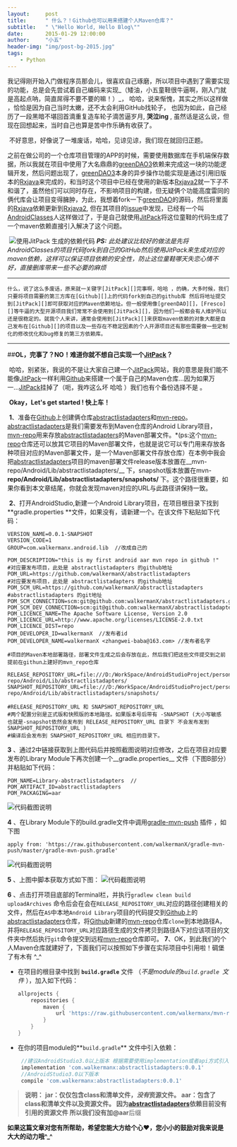 ```yaml
---
layout:     post
title:      " 什么？！Github也可以用来搭建个人Maven仓库？"
subtitle:   " \"Hello World, Hello Blog\""
date:       2015-01-29 12:00:00
author:     "小五"
header-img: "img/post-bg-2015.jpg"
tags:
    - Python
---
```


我记得刚开始入门做程序员那会儿，很喜欢自己琢磨，所以项目中遇到了需要实现的功能，总是会先尝试着自己编码来实现_（矮油，小五童鞋很牛逼啊，刚入门就是高起点呐，简直屌得不要不要的嘛！）_， 哈哈，说来惭愧，其实之所以这样做 ，恰恰是因为自己当时太嫩，还不太会利用GitHub找轮子， 也因为如此，自己经历了一段黑暗不堪回首滴重复造车轮子滴苦逼岁月, __哭泣ing__ , 虽然话是这么说，但现在回想起来，当时自己也算是苦中作乐确有收获了。

​	不好意思，好像说了一堆废话，哈哈，见谅见谅，我们现在就回归正题。

​        之前在做公司的一个仓库项目管理的APP的时候，需要使用数据库在手机端保存数据，所以我就在项目中使用了大名鼎鼎的[greenDAO3][]依赖来完成这一块的功能逻辑开发，然后问题出现了，[greenDAO3][]本身的异步操作功能实现是通过引用旧版本的[Rxjava][]来完成的，和当时这个项目中已经在使用的新版本[Rxjava2][]就一下子不和谐了，虽然他们可以同时存在，不影响项目的构建，但无疑俩个功能高度雷同的俩代库会让项目变得臃肿，为此，我想着fork一下[greenDAO][]的源码，然后将里面的[Rxjava][]依赖更新到[Rxjava2][], 但在其项目的[issue][1]中发现，已经有一个叫[AndroidClasses][]人这样做过了，于是自己就使用[JitPack][]将这位童鞋的代码生成了一个maven依赖直接引入解决了这个问题。

​	![使用JitPack 生成的依赖代码][img01]
 ***PS:***  _此处建议比较好的做法是先将AndroidClasses的项目代码fork到自己的GitHub然后使用JitPack来生成对应的maven依赖，这样可以保证项目依赖的安全性，防止这位童鞋哪天失恋心情不好，直接删库带来一些不必要的麻烦_

---

 	什么，说了这么多废话，原来就一关键字[JitPack][]完事啊，哈哈 ，的确，大多时候，我们只要将项目需要的第三方库在[Github][]上的代码fork到自己的github库 然后将地址提交到[JitPack][]即可获取对应的Maven依赖地址。但一般使用像[greenDAO][]，[Fresco][]等牛逼的大型开源项目我们常常不会使用到[JitPack][]，因为他们一般都会有人维护所以还是很稳定的。就我个人来讲，通常会使用到[JitPack][]来获取maven依赖的对象大都是自己发布在[Github][]的项目以及一些存在不稳定因素的个人开源项目还有那些需要做一些定制化的修改优化和bug修复的第三方依赖库。

------

##**OL，完事了？NO！难道你就不想自己实现一个[JitPack][]？**


​        哈哈，别紧张，我说的不是让大家自己建一个[JitPack][]网站，我的意思是我们能不能像[JitPack][]一样利用[Github][]来搭建一个属于自己的Maven仓库...因为如果万一...[JitPack][]挂掉了（呃，我咋这么坏 哈哈 ）我们也有个备份选择不是 。

​        **Okay，Let's get started ! 快上车！**

​        **1**、准备在[Github][]上创建俩仓库[abstractlistadapters][]和[mvn-repo][]。[abstractlistadapters][]是我们需要发布到Maven仓库的Android Library项目，[mvn-repo][]用来存放[abstractlistadapters][]的Maven部署文件。*(ps:这个[mvn-repo][]仓库还可以放其它项目的Maven部署文件，也就是说它可以专门用来存放各种项目对应的Maven部署文件，是一个Maven部署文件存放仓库）在本例中我会把[abstractlistadapters][]项目的maven部署文件release版本放置在__mvn-repo/Android/Lib/abstractlistadapters/__ 下，snapshot版本放置在mvn-__repo/Android/Lib/abstractlistadapters/snapshots/__ 下。这个路径很重要，如果你看到本文章结尾，你就会发现maven对应的URL与此路径讲保持一致。

​        **2**、打开AndroidStudio,新建一个Android Library项目，在项目根目录下找到**gradle.properties **文件，如果没有，请新建一个。在该文件下粘贴如下代码：
```properties
VERSION_NAME=0.0.1-SNAPSHOT
VERSION_CODE=1
GROUP=com.walkermanx.android.lib  //改成自己的

POM_DESCRIPTION="this is my first android aar mvn repo in github !"
#对应要发布项目，此处是 abstractlistadapters 的github地址
POM_URL=https://github.com/walkermanX/abstractlistadapters    
#对应要发布项目，此处是 abstractlistadapters 的github地址
POM_SCM_URL=https://github.com/walkermanX/abstractlistadapters
#abstractlistadapters 的git地址
POM_SCM_CONNECTION=scm:git@github.com:walkermanX/abstractlistadapters.git
POM_SCM_DEV_CONNECTION=scm:git@github.com:walkermanX/abstractlistadapters.git
POM_LICENCE_NAME=The Apache Software License, Version 2.0
POM_LICENCE_URL=http://www.apache.org/licenses/LICENSE-2.0.txt
POM_LICENCE_DIST=repo
POM_DEVELOPER_ID=walkermanX  //发布者id
POM_DEVELOPER_NAME=walkermanX <zhangwei-baba@163.com> //发布者名字

#项目的Maven本地部署路径，部署文件生成之后会存放在此，然后我们把这些文件提交到之前提前在githun上建好的mvn_repo仓库

RELEASE_REPOSITORY_URL=file:///D:/WorkSpace/AndroidStudioProject/personal_projects/mvn-repo/Android/Lib/abstractlistadapters/
SNAPSHOT_REPOSITORY_URL=file:///D:/WorkSpace/AndroidStudioProject/personal_projects/mvn-repo/Android/Lib/abstractlistadapters/snapshots/

#RELEASE_REPOSITORY_URL 和 SNAPSHOT_REPOSITORY_URL
#两个配置分别是正式版和快照版的本地路径。如果版本号后带有 -SNAPSHOT (大小写敏感  也就是-snapshot依然会发布到 RELEASE_REPOSITORY_URL 目录下 不会发布发到SNAPSHOT_REPOSITORY_URL )
#编译后会发布到 SNAPSHOT_REPOSITORY_URL 相应的目录下。
```

   **3** 、通过2中链接获取到上图代码后并按照截图说明对应修改，之后在项目对应要发布的Library Module下再次创建一个__gradle.properties__ 文件（下图B部分）并粘贴如下代码：

```properties
POM_NAME=Library-abstractlistadapters  //
POM_ARTIFACT_ID=abstractlistadapters
POM_PACKAGING=aar 
```

![代码截图说明][img02]

  **4** 、在Library Module下的build.gradle文件中调用[gradle-mvn-push][] 插件 ，如下图

```properties
apply from: 'https://raw.githubusercontent.com/walkermanX/gradle-mvn-push/master/gradle-mvn-push.gradle'
```

![代码截图说明][img03]

  **5** 、上图中脚本获取方式如下图：
![代码截图说明][img04]

  **6** 、点击打开项目底部的Terminal栏，并执行`gradlew clean build uploadArchives` 命令后会在会在`RELEASE_REPOSITORY_URL`对应的路径创建相关的文件，然后在`AS`中本地`Android Library`项目的代码提交到[Github][]上的[abstractlistadapters][]仓库，将[Github][]新建的[mvn-repo][]仓库`clone`到本地路径A，并将`RELEASE_REPOSITORY_URL`对应路径生成的文件拷贝到路径A下对应该项目的文件夹中然后执行`git`命令提交到远程[mvn-repo][]仓库即可。
  **7**、OK，到此我们的个人Maven仓库就建好了，下面我们可以按照如下步骤在实际项目中引用啦！碉堡了有木有 ^_^
* 在项目的根目录中找到 __`build.gradle`__ 文件 （*不是module的`build.gradle `文件* ），加入如下代码：

   ```groovy
   allprojects {
       repositories {
           maven {
               url 'https://raw.githubusercontent.com/walkermanx/mvn-repo/master/Android/Lib/abstractlistadapters/'
           }
       }
   }
   ```

*  在你的项目module的**`build.gradle`** 文件中引入依赖：

   ```groovy
    //建议AndroidStudio3.0以上版本 根据需要使用implementation或者api方式引入依赖
    implementation 'com.walkermanx:abstractlistadapters:0.0.1'
    //AndroidStudio3.0以下版本
    compile 'com.walkermanx:abstractlistadapters:0.0.1'
   ```


> **说明：**
> **jar：**仅仅包含class和清单文件，***没有***资源文件。
> **aar：**包含了class和清单文件以及**资源文件**。
> 因为[abstractlistadapters][]依赖目前没有引用的资源文件 所以我们没有加**@aar**后缀



**如果这篇文章对您有所帮助，希望您能大方给个心♥，您小小的鼓励对我来说是大大的动力哦\^_\^**  





[1]: https://github.com/greenrobot/greenDAO/issues/520
[2]: https://github.com/greenrobot/greenDAO	"greenDAO"

[Github]:https://github.com/  "Github"
[greenDAO]:https://github.com/greenrobot/greenDAO	"greenDAO"
[greenDAO3]:https://github.com/greenrobot/greenDAO	"greenDAO"
[Rxjava]:https://github.com/ReactiveX/RxJava "Rxjava"

[Rxjava2]:https://github.com/ReactiveX/RxJava "Rxjava"
[AndroidClasses]: https://github.com/AndroidClasses/greenDAO/tree/rxjava2-de  "greenDao with Rxjava2"
[JitPack]:https://jitpack.io/ "JitPack"
[Fresco]:https://github.com/facebook/fresco "Fresco"
[mvn-repo]:https://github.com/walkermanX/mvn-repo/tree/master/Android/Lib/abstractlistadapters  "mvn-repo"
[abstractlistadapters]:https://github.com/walkermanX/abstractlistadapters "abstractlistadapters"
[gradle-mvn-push]:https://github.com/walkermanX/gradle-mvn-push "gradle-mvn-push"
[img01]:http://upload-images.jianshu.io/upload_images/2378059-42d622a6f626b598.png?imageMogr2/auto-orient/strip%7CimageView2/2/w/700  "使用JitPack 生成的依赖代码"
[img02]:http://upload-images.jianshu.io/upload_images/2378059-114e94244985f092.png?imageMogr2/auto-orient/strip%7CimageView2/2/w/1240   "代码截图说明"
[img03]:http://upload-images.jianshu.io/upload_images/2378059-1c51d49df4f63263.png?imageMogr2/auto-orient/strip%7CimageView2/2/w/1240   "代码截图说明"
[img04]:http://upload-images.jianshu.io/upload_images/2378059-a7a39bc286383ff7.png?imageMogr2/auto-orient/strip%7CimageView2/2/w/1240  "图中脚本获取方式"



